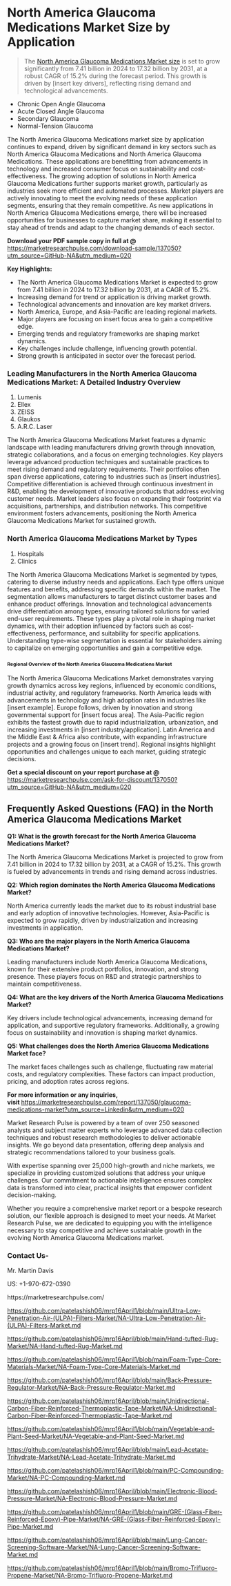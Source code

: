 <h1>North America Glaucoma Medications Market&nbsp;Size by Application</h1><blockquote><p>The <a href="https://marketresearchpulse.com/download-sample/137050?utm_source=GitHub-NA&amp;utm_medium=020">North America Glaucoma Medications Market size</a> is set to grow significantly from 7.41 billion in 2024 to 17.32 billion by 2031, at a robust CAGR of 15.2% during the forecast period. This growth is driven by [insert key drivers], reflecting rising demand and technological advancements.</p></blockquote><ul><li>Chronic Open Angle Glaucoma <li> Acute Closed Angle Glaucoma <li> Secondary Glaucoma <li> Normal-Tension Glaucoma</li></ul><p>The North America Glaucoma Medications market size by application continues to expand, driven by significant demand in key sectors such as North America Glaucoma Medications and North America Glaucoma Medications. These applications are benefitting from advancements in technology and increased consumer focus on sustainability and cost-effectiveness. The growing adoption of solutions in North America Glaucoma Medications further supports market growth, particularly as industries seek more efficient and automated processes. Market players are actively innovating to meet the evolving needs of these application segments, ensuring that they remain competitive. As new applications in North America Glaucoma Medications emerge, there will be increased opportunities for businesses to capture market share, making it essential to stay ahead of trends and adapt to the changing demands of each sector.</p><p><strong>Download your PDF sample copy in full at @ </strong><a href="https://marketresearchpulse.com/download-sample/137050?utm_source=GitHub-NA&amp;utm_medium=020">https://marketresearchpulse.com/download-sample/137050?utm_source=GitHub-NA&amp;utm_medium=020</a></p><p><strong>Key Highlights: </strong></p><ul><li>The North America Glaucoma Medications Market is expected to grow from 7.41 billion in 2024 to 17.32 billion by 2031, at a CAGR of 15.2%.</li><li>Increasing demand for trend or application is driving market growth.</li><li>Technological advancements and innovation are key market drivers.</li><li>North America, Europe, and Asia-Pacific are leading regional markets.</li><li>Major players are focusing on insert focus area to gain a competitive edge.</li><li>Emerging trends and regulatory frameworks are shaping market dynamics.</li><li>Key challenges include challenge, influencing growth potential.</li><li>Strong growth is anticipated in sector over the forecast period.</li></ul><h3>Leading Manufacturers in the North America Glaucoma Medications Market: A Detailed Industry Overview</h3><ol><li>Lumenis</li><li>Ellex</li><li>ZEISS</li><li>Glaukos</li><li>A.R.C. Laser</li></ol><div class="flex max-w-full flex-col flex-grow"><div class="min-h-8 text-message flex w-full flex-col items-end gap-2 whitespace-normal break-words [.text-message+&amp;]:mt-5" dir="auto" data-message-author-role="assistant" data-message-id="fd8432e4-4910-450d-b182-61b7bfb0a01f" data-message-model-slug="gpt-4o"><div class="flex w-full flex-col gap-1 empty:hidden first:pt-[3px]"><div class="markdown prose w-full break-words dark:prose-invert light"><p>The North America Glaucoma Medications Market features a dynamic landscape with leading manufacturers driving growth through innovation, strategic collaborations, and a focus on emerging technologies. Key players leverage advanced production techniques and sustainable practices to meet rising demand and regulatory requirements. Their portfolios often span diverse applications, catering to industries such as [insert industries]. Competitive differentiation is achieved through continuous investment in R&amp;D, enabling the development of innovative products that address evolving customer needs. Market leaders also focus on expanding their footprint via acquisitions, partnerships, and distribution networks. This competitive environment fosters advancements, positioning the North America Glaucoma Medications Market for sustained growth.</p></div></div></div></div><h3>North America Glaucoma Medications Market by Types</h3><ol><li>Hospitals <li> Clinics</li></ol><div class="flex max-w-full flex-col flex-grow"><div class="min-h-8 text-message flex w-full flex-col items-end gap-2 whitespace-normal break-words [.text-message+&amp;]:mt-5" dir="auto" data-message-author-role="assistant" data-message-id="084470be-0bb7-4664-bddf-5156b4f41249" data-message-model-slug="gpt-4o-mini"><div class="flex w-full flex-col gap-1 empty:hidden first:pt-[3px]"><div class="markdown prose w-full break-words dark:prose-invert light"><p>The North America Glaucoma Medications Market is segmented by types, catering to diverse industry needs and applications. Each type offers unique features and benefits, addressing specific demands within the market. The segmentation allows manufacturers to target distinct customer bases and enhance product offerings. Innovation and technological advancements drive differentiation among types, ensuring tailored solutions for varied end-user requirements. These types play a pivotal role in shaping market dynamics, with their adoption influenced by factors such as cost-effectiveness, performance, and suitability for specific applications. Understanding type-wise segmentation is essential for stakeholders aiming to capitalize on emerging opportunities and gain a competitive edge.</p></div></div></div></div><h3><span style="font-size: 11px;">Regional Overview of the North America Glaucoma Medications Market</span></h3><div class="flex max-w-full flex-col flex-grow"><div class="min-h-8 text-message flex w-full flex-col items-end gap-2 whitespace-normal break-words [.text-message+&amp;]:mt-5" dir="auto" data-message-author-role="assistant" data-message-id="e9038762-ce64-4e30-91c9-9bd413514231" data-message-model-slug="gpt-4o-mini"><div class="flex w-full flex-col gap-1 empty:hidden first:pt-[3px]"><div class="markdown prose w-full break-words dark:prose-invert light"><p>The North America Glaucoma Medications Market demonstrates varying growth dynamics across key regions, influenced by economic conditions, industrial activity, and regulatory frameworks. North America leads with advancements in technology and high adoption rates in industries like [insert example]. Europe follows, driven by innovation and strong governmental support for [insert focus area]. The Asia-Pacific region exhibits the fastest growth due to rapid industrialization, urbanization, and increasing investments in [insert industry/application]. Latin America and the Middle East &amp; Africa also contribute, with expanding infrastructure projects and a growing focus on [insert trend]. Regional insights highlight opportunities and challenges unique to each market, guiding strategic decisions.</p></div></div></div></div><p><strong>Get a special discount on your report purchase at @ </strong><a href="https://marketresearchpulse.com/ask-for-discount/137050?utm_source=GitHub-NA&amp;utm_medium=020">https://marketresearchpulse.com/ask-for-discount/137050?utm_source=GitHub-NA&amp;utm_medium=020</a></p><h2>Frequently Asked Questions (FAQ) in the North America Glaucoma Medications Market</h2><p><strong>Q1: What is the growth forecast for the North America Glaucoma Medications Market?</strong></p><p>The North America Glaucoma Medications Market is projected to grow from 7.41 billion in 2024 to 17.32 billion by 2031, at a CAGR of 15.2%. This growth is fueled by advancements in trends and rising demand across industries.</p><p><strong>Q2: Which region dominates the North America Glaucoma Medications Market?</strong></p><p>North America currently leads the market due to its robust industrial base and early adoption of innovative technologies. However, Asia-Pacific is expected to grow rapidly, driven by industrialization and increasing investments in application.</p><p><strong>Q3: Who are the major players in the North America Glaucoma Medications Market?</strong></p><p>Leading manufacturers include North America Glaucoma Medications, known for their extensive product portfolios, innovation, and strong presence. These players focus on R&amp;D and strategic partnerships to maintain competitiveness.</p><p><strong>Q4: What are the key drivers of the North America Glaucoma Medications Market?</strong></p><p>Key drivers include technological advancements, increasing demand for application, and supportive regulatory frameworks. Additionally, a growing focus on sustainability and innovation is shaping market dynamics.</p><p><strong>Q5: What challenges does the North America Glaucoma Medications Market face?</strong></p><p>The market faces challenges such as challenge, fluctuating raw material costs, and regulatory complexities. These factors can impact production, pricing, and adoption rates across regions.</p><p><strong>For more information or any inquiries, visit&nbsp;</strong><a href="https://marketresearchpulse.com/report/137050/glaucoma-medications-market?utm_source=Linkedin&utm_medium=020">https://marketresearchpulse.com/report/137050/glaucoma-medications-market?utm_source=Linkedin&utm_medium=020</a></p><p>Market Research Pulse is powered by a team of over 250 seasoned analysts and subject matter experts who leverage advanced data collection techniques and robust research methodologies to deliver actionable insights. We go beyond data presentation, offering deep analysis and strategic recommendations tailored to your business goals.</p><p>With expertise spanning over 25,000 high-growth and niche markets, we specialize in providing customized solutions that address your unique challenges. Our commitment to actionable intelligence ensures complex data is transformed into clear, practical insights that empower confident decision-making.</p><p>Whether you require a comprehensive market report or a bespoke research solution, our flexible approach is designed to meet your needs. At Market Research Pulse, we are dedicated to equipping you with the intelligence necessary to stay competitive and achieve sustainable growth in the evolving North America Glaucoma Medications market.</p><h3><strong>Contact Us-</strong></h3><p>Mr. Martin Davis</p><p>US: +1-970-672-0390</p><p>https://marketresearchpulse.com/</p><p><a href="https://github.com/patelashish06/mrp16April1/blob/main/Ultra-Low-Penetration-Air-(ULPA)-Filters-Market/NA-Ultra-Low-Penetration-Air-(ULPA)-Filters-Market.md">https://github.com/patelashish06/mrp16April1/blob/main/Ultra-Low-Penetration-Air-(ULPA)-Filters-Market/NA-Ultra-Low-Penetration-Air-(ULPA)-Filters-Market.md</a></p><p><a href="https://github.com/patelashish06/mrp16April/blob/main/Hand-tufted-Rug-Market/NA-Hand-tufted-Rug-Market.md">https://github.com/patelashish06/mrp16April/blob/main/Hand-tufted-Rug-Market/NA-Hand-tufted-Rug-Market.md</a></p><p><a href="https://github.com/patelashish06/mrp16April1/blob/main/Foam-Type-Core-Materials-Market/NA-Foam-Type-Core-Materials-Market.md">https://github.com/patelashish06/mrp16April1/blob/main/Foam-Type-Core-Materials-Market/NA-Foam-Type-Core-Materials-Market.md</a></p><p><a href="https://github.com/patelashish06/mrp16April/blob/main/Back-Pressure-Regulator-Market/NA-Back-Pressure-Regulator-Market.md">https://github.com/patelashish06/mrp16April/blob/main/Back-Pressure-Regulator-Market/NA-Back-Pressure-Regulator-Market.md</a></p><p><a href="https://github.com/patelashish06/mrp16April/blob/main/Unidirectional-Carbon-Fiber-Reinforced-Thermoplastic-Tape-Market/NA-Unidirectional-Carbon-Fiber-Reinforced-Thermoplastic-Tape-Market.md">https://github.com/patelashish06/mrp16April/blob/main/Unidirectional-Carbon-Fiber-Reinforced-Thermoplastic-Tape-Market/NA-Unidirectional-Carbon-Fiber-Reinforced-Thermoplastic-Tape-Market.md</a></p><p><a href="https://github.com/patelashish06/mrp16April1/blob/main/Vegetable-and-Plant-Seed-Market/NA-Vegetable-and-Plant-Seed-Market.md">https://github.com/patelashish06/mrp16April1/blob/main/Vegetable-and-Plant-Seed-Market/NA-Vegetable-and-Plant-Seed-Market.md</a></p><p><a href="https://github.com/patelashish06/mrp16April/blob/main/Lead-Acetate-Trihydrate-Market/NA-Lead-Acetate-Trihydrate-Market.md">https://github.com/patelashish06/mrp16April/blob/main/Lead-Acetate-Trihydrate-Market/NA-Lead-Acetate-Trihydrate-Market.md</a></p><p><a href="https://github.com/patelashish06/mrp16April1/blob/main/PC-Compounding-Market/NA-PC-Compounding-Market.md">https://github.com/patelashish06/mrp16April1/blob/main/PC-Compounding-Market/NA-PC-Compounding-Market.md</a></p><p><a href="https://github.com/patelashish06/mrp16April/blob/main/Electronic-Blood-Pressure-Market/NA-Electronic-Blood-Pressure-Market.md">https://github.com/patelashish06/mrp16April/blob/main/Electronic-Blood-Pressure-Market/NA-Electronic-Blood-Pressure-Market.md</a></p><p><a href="https://github.com/patelashish06/mrp16April1/blob/main/GRE-(Glass-Fiber-Reinforced-Epoxy)-Pipe-Market/NA-GRE-(Glass-Fiber-Reinforced-Epoxy)-Pipe-Market.md">https://github.com/patelashish06/mrp16April1/blob/main/GRE-(Glass-Fiber-Reinforced-Epoxy)-Pipe-Market/NA-GRE-(Glass-Fiber-Reinforced-Epoxy)-Pipe-Market.md</a></p><p><a href="https://github.com/patelashish06/mrp16April/blob/main/Lung-Cancer-Screening-Software-Market/NA-Lung-Cancer-Screening-Software-Market.md">https://github.com/patelashish06/mrp16April/blob/main/Lung-Cancer-Screening-Software-Market/NA-Lung-Cancer-Screening-Software-Market.md</a></p><p><a href="https://github.com/patelashish06/mrp16April1/blob/main/Bromo-Trifluoro-Propene-Market/NA-Bromo-Trifluoro-Propene-Market.md">https://github.com/patelashish06/mrp16April1/blob/main/Bromo-Trifluoro-Propene-Market/NA-Bromo-Trifluoro-Propene-Market.md</a></p>